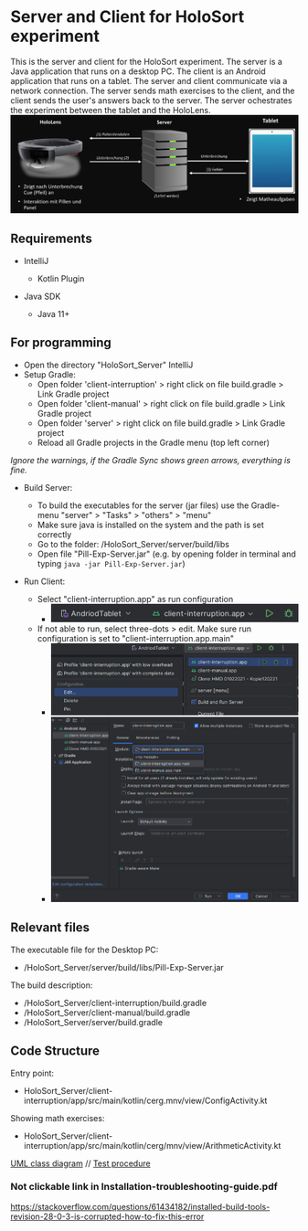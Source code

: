 # Server and Client for HoloSort experiment
This is the server and client for the HoloSort experiment.
The server is a Java application that runs on a desktop PC.
The client is an Android application that runs on a tablet.
The server and client communicate via a network connection.
The server sends math exercises to the client, and the client sends the user's answers back to the server.
The server ochestrates the experiment between the tablet and the HoloLens.
![img_3.png](sources%2Fimg_3.png)
## Requirements

- IntelliJ
    - Kotlin Plugin 

- Java SDK
    - Java 11+

## For programming

- Open the directory "HoloSort_Server" IntelliJ
- Setup Gradle:
  - Open folder 'client-interruption' > right click on file build.gradle > Link Gradle project
  - Open folder 'client-manual' > right click on file build.gradle > Link Gradle project
  - Open folder 'server' > right click on file build.gradle > Link Gradle project
  - Reload all Gradle projects in the Gradle menu (top left corner)
  
_Ignore the warnings, if the Gradle Sync shows green arrows, everything is fine._

- Build Server:
  - To build the executables for the server (jar files) use the Gradle-menu "server" > "Tasks" > "others" > "menu"
  - Make sure java is installed on the system and the path is set correctly
  - Go to the folder: /HoloSort_Server/server/build/libs
  - Open file "Pill-Exp-Server.jar"  (e.g. by opening folder in terminal and typing `java -jar Pill-Exp-Server.jar`)

- Run Client: 
  - Select "client-interruption.app" as run configuration 
    - ![img.png](sources%2Fimg.png)
  - If not able to run, select three-dots > edit. Make sure run configuration is set to "client-interruption.app.main" 
    - ![img_2.png](sources%2Fimg_2.png)
    - ![img_1.png](sources%2Fimg_1.png)


## Relevant files

The executable file for the Desktop PC:
- /HoloSort_Server/server/build/libs/Pill-Exp-Server.jar

The build description:
- /HoloSort_Server/client-interruption/build.gradle
- /HoloSort_Server/client-manual/build.gradle
- /HoloSort_Server/server/build.gradle

## Code Structure

Entry point:
  - HoloSort_Server/client-interruption/app/src/main/kotlin/cerg.mnv/view/ConfigActivity.kt

Showing math exercises:
  - HoloSort_Server/client-interruption/app/src/main/kotlin/cerg/mnv/view/ArithmeticActivity.kt


[UML class diagram](kotlin-tornadofx-gradlemnv/docs/HMDLag-UML.drawio.pdf) //
[Test procedure](kotlin-tornadofx-gradlemnv/docs/HMDLag_Interaction.drawio.pdf)

### Not clickable link in Installation-troubleshooting-guide.pdf
https://stackoverflow.com/questions/61434182/installed-build-tools-revision-28-0-3-is-corrupted-how-to-fix-this-error